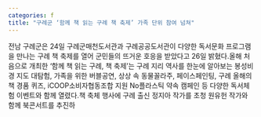 ```yaml
---
categories: f
title: "구례군 ‘함께 책 읽는 구례 책 축제’ 가족 단위 참여 넘쳐"
---
```

전남 구례군은 24일 구례군매천도서관과 구례공공도서관이 다양한 독서문화 프로그램을 만나는 구례 책 축제를 열어 군민들의 뜨거운 호응을 받았다고 26일 밝혔다.올해 처음으로 개최한 ‘함께 책 읽는 구례, 책 축제’는 구례 지리 역사를 한눈에 알아보는 봉성비경 지도 대탐험, 가족을 위한 버블공연, 상상 속 동물꼴라주, 페이스페인팅, 구례 올해의 책 경품 퀴즈, iCOOP소비자협동조합 지원 No플라스틱 약속 캠페인 등 다양한 독서체험 이벤트와 함께 열렸다.책 축체 행사에 구례 출신 정지아 작가를 초청 원유헌 작가와 함께 북콘서트를 추진하